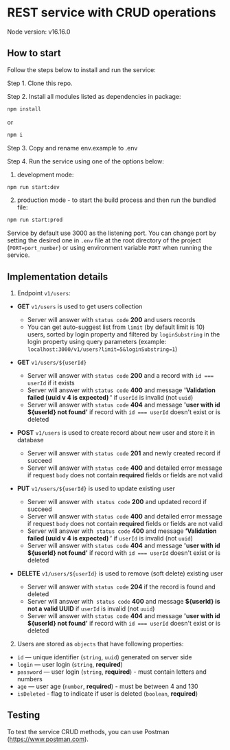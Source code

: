 # REST service with CRUD operations

Node version: v16.16.0

## How to start

Follow the steps below to install and run the service:

Step 1. Clone this repo.

Step 2. Install all modules listed as dependencies in package:

```bash
npm install
```

or

```bash
npm i
```

Step 3. Copy and rename env.example to .env

Step 4. Run the service using one of the options below:

1. development mode:

```bash
npm run start:dev
```

2. production mode - to start the build process and then run the bundled file:

```bash
npm run start:prod
```

Service by default use 3000 as the listening port. You can change port by setting the desired one in `.env` file at the root directory of the project (`PORT=port_number`) or using environment variable `PORT` when running the service.

## Implementation details

1. Endpoint `v1/users`:

- **GET** `v1/users` is used to get users collection

  - Server will answer with `status code` **200** and users records
  - You can get auto-suggest list from `limit` (by default limit is 10) users, sorted by login property and filtered by
    `loginSubstring` in the login property using query parameters (example: `localhost:3000/v1/users?limit=5&loginSubstring=1`)

- **GET** `v1/users/${userId}`

  - Server will answer with `status code` **200** and a record with `id === userId` if it exists
  - Server will answer with `status code` **400** and message **'Validation failed (uuid v 4 is expected)
    '**
    if `userId` is invalid (not `uuid`)
  - Server will answer with `status code` **404** and message **'user with id ${userId} not found'** if record with `id === userId` doesn't exist or is deleted

- **POST** `v1/users` is used to create record about new user and store it in database

  - Server will answer with `status code` **201** and newly created record if succeed
  - Server will answer with `status code` **400** and detailed error message if request `body` does not contain **required** fields or fields are not valid

- **PUT** `v1/users/${userId}` is used to update existing user

  - Server will answer with` status code` **200** and updated record if succeed
  - Server will answer with `status code` **400** and detailed error message if request `body` does not contain **required** fields or fields are not valid
  - Server will answer with` status code` **400** and message **’Validation failed (uuid v 4 is expected)
    ’** if `userId` is invalid (not `uuid`)
  - Server will answer with `status code` **404** and message **'user with id ${userId} not found'** if record with `id === userId` doesn't exist or is deleted

- **DELETE** `v1/users/${userId}` is used to remove (soft delete) existing user
  - Server will answer with `status code` **204** if the record is found and deleted
  - Server will answer with` status code` **400** and message **${userId} is not a valid UUID** if `userId` is invalid (not `uuid`)
  - Server will answer with `status code` **404** and message **'user with id ${userId} not found'** if record with `id === userId` doesn't exist or is deleted

2. Users are stored as `objects` that have following properties:

- `id` — unique identifier (`string`, `uuid`) generated on server side
- `login` — user login (`string`, **required**)
- `password` — user login (`string`, **required**) - must contain letters and numbers
- `age` — user age (`number`, **required**) - must be between 4 and 130
- `isDeleted` - flag to indicate if user is deleted (`boolean`, **required**)

## Testing

To test the service CRUD methods, you can use Postman (https://www.postman.com).
